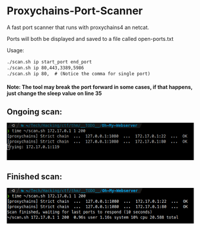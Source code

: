 # Proxychains-Port-Scanner
A fast port scanner that runs with proxychains4 an netcat.

Ports will both be displayed and saved to a file called open-ports.txt

Usage:
```shell
./scan.sh ip start_port end_port
./scan.sh ip 80,443,3389,5986
./scan.sh ip 80,  # (Notice the comma for single port)
```

#### Note: The tool may break the port forward in some cases, if that happens, just change the sleep value on line 35

## Ongoing scan:
![scan ongoing](https://github.com/Dogru-Isim/Proxychains-Port-Scanner/blob/main/img/scan-ongoing.png?raw=true)

## Finished scan:
![scan finished](https://github.com/Dogru-Isim/Proxychains-Port-Scanner/blob/main/img/scan-finished.png?raw=true)
